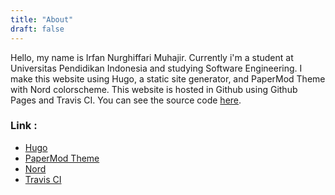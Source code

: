 ```yaml
---
title: "About"
draft: false
---
```


Hello, my name is Irfan Nurghiffari Muhajir. Currently i'm a student at Universitas Pendidikan Indonesia and studying Software Engineering. I make this website using Hugo, a static site generator, and PaperMod Theme with Nord colorscheme. This website is hosted in Github using Github Pages and Travis CI. You can see the source code [here](https://github.com/irfan44/irfan44.github.io).

### Link :
- [Hugo](https://gohugo.io)
- [PaperMod Theme](https://github.com/adityatelange/hugo-PaperMod)
- [Nord](https://nordtheme.com/)
- [Travis CI](https://travis-ci.com)